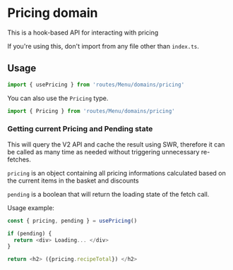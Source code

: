 # Pricing domain

This is a hook-based API for interacting with pricing

If you're using this, don't import from any file other than `index.ts`.

## Usage

```ts
import { usePricing } from 'routes/Menu/domains/pricing'
```

You can also use the `Pricing` type.

```ts
import { Pricing } from 'routes/Menu/domains/pricing'
```

### Getting current Pricing and Pending state

This will query the V2 API and cache the result using SWR, therefore it can be called as many time as needed without triggering unnecessary re-fetches.

`pricing` is an object containing all pricing informations calculated based on the current items in the basket and discounts

`pending` is a boolean that will return the loading state of the fetch call.

Usage example:

```ts
const { pricing, pending } = usePricing()

if (pending) {
  return <div> Loading... </div>
}

return <h2> ({pricing.recipeTotal}) </h2>
```
